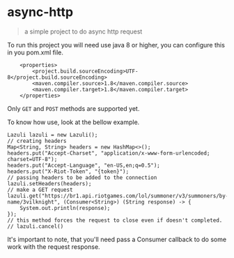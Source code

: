 # async-http
> a simple project to do async http request


To run this project you will need use java 8 or higher, you can configure this in you pom.xml file.
``` 
    <properties>
        <project.build.sourceEncoding>UTF-8</project.build.sourceEncoding>
        <maven.compiler.source>1.8</maven.compiler.source>
        <maven.compiler.target>1.8</maven.compiler.target>
    </properties>
```

Only ```GET``` and ```POST``` methods are supported yet.


To know how use, look at the bellow example.

```
Lazuli lazuli = new Lazuli();
// creating headers
Map<String, String> headers = new HashMap<>();
headers.put("Accept-Charset", "application/x-www-form-urlencoded; charset=UTF-8");
headers.put("Accept-Language", "en-US,en;q=0.5");
headers.put("X-Riot-Token", "{token}");
// passing headers to be added to the connection
lazuli.setHeaders(headers);
// make a GET request
lazuli.get("https://br1.api.riotgames.com/lol/summoner/v3/summoners/by-name/3vilknight", (Consumer<String>) (String response) -> {
    System.out.println(response);
});
// this method forces the request to close even if doesn't completed.
// lazuli.cancel()
```

It's important to note, that you'll need pass a Consumer callback to do some work with the request response.
